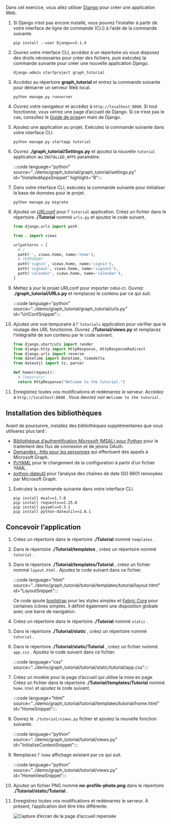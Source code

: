 <!-- markdownlint-disable MD002 MD041 -->

Dans cet exercice, vous allez utiliser [Django](https://www.djangoproject.com/) pour créer une application Web.

1. Si Django n’est pas encore installé, vous pouvez l’installer à partir de votre interface de ligne de commande (CLI) à l’aide de la commande suivante.

    ```Shell
    pip install --user Django==3.1.4
    ```

1. Ouvrez votre interface CLI, accédez à un répertoire où vous disposez des droits nécessaires pour créer des fichiers, puis exécutez la commande suivante pour créer une nouvelle application Django.

    ```Shell
    django-admin startproject graph_tutorial
    ```

1. Accédez au répertoire **graph_tutorial** et entrez la commande suivante pour démarrer un serveur Web local.

    ```Shell
    python manage.py runserver
    ```

1. Ouvrez votre navigateur et accédez à `http://localhost:8000`. Si tout fonctionne, vous verrez une page d’accueil de Django. Si ce n’est pas le cas, consultez le [Guide de prise](https://www.djangoproject.com/start/)en main de Django.

1. Ajoutez une application au projet. Exécutez la commande suivante dans votre interface CLI.

    ```Shell
    python manage.py startapp tutorial
    ```

1. Ouvrez **./graph_tutorial/Settings.py** et ajoutez la nouvelle `tutorial` application au `INSTALLED_APPS` paramètre.

    :::code language="python" source="../demo/graph_tutorial/graph_tutorial/settings.py" id="InstalledAppsSnippet" highlight="8":::

1. Dans votre interface CLI, exécutez la commande suivante pour initialiser la base de données pour le projet.

    ```Shell
    python manage.py migrate
    ```

1. Ajoutez un [URLconf](https://docs.djangoproject.com/en/3.0/topics/http/urls/) pour l' `tutorial` application. Créez un fichier dans le répertoire **./Tutorial** nommé `urls.py` et ajoutez le code suivant.

    ```python
    from django.urls import path

    from . import views

    urlpatterns = [
      # /
      path('', views.home, name='home'),
      # TEMPORARY
      path('signin', views.home, name='signin'),
      path('signout', views.home, name='signout'),
      path('calendar', views.home, name='calendar'),
    ]
    ```

1. Mettez à jour le projet URLconf pour importer celui-ci. Ouvrez **./graph_tutorial/URLs.py** et remplacez le contenu par ce qui suit.

    :::code language="python" source="../demo/graph_tutorial/graph_tutorial/urls.py" id="UrlConfSnippet":::

1. Ajoutez une vue temporaire à l' `tutorials` application pour vérifier que le routage des URL fonctionne. Ouvrez **./Tutorial/views.py** et remplacez l’intégralité de son contenu par le code suivant.

    ```python
    from django.shortcuts import render
    from django.http import HttpResponse, HttpResponseRedirect
    from django.urls import reverse
    from datetime import datetime, timedelta
    from dateutil import tz, parser

    def home(request):
      # Temporary!
      return HttpResponse("Welcome to the tutorial.")
    ```

1. Enregistrez toutes vos modifications et redémarrez le serveur. Accédez à `http://localhost:8000` . Vous devriez voir `Welcome to the tutorial.`

## <a name="install-libraries"></a>Installation des bibliothèques

Avant de poursuivre, installez des bibliothèques supplémentaires que vous utiliserez plus tard :

- [Bibliothèque d’authentification Microsoft (MSAL) pour Python](https://github.com/AzureAD/microsoft-authentication-library-for-python) pour le traitement des flux de connexion et de jetons OAuth.
- [Demandes : http pour les personnes](https://requests.readthedocs.io/en/master/) qui effectuent des appels à Microsoft Graph.
- [PyYAML](https://pyyaml.org/wiki/PyYAMLDocumentation) pour le chargement de la configuration à partir d’un fichier YAML.
- [python-dateutil](https://pypi.org/project/python-dateutil/) pour l’analyse des chaînes de date ISO 8601 renvoyées par Microsoft Graph.

1. Exécutez la commande suivante dans votre interface CLI.

    ```Shell
    pip install msal==1.7.0
    pip install requests==2.25.0
    pip install pyyaml==5.3.1
    pip install python-dateutil==2.8.1
    ```

## <a name="design-the-app"></a>Concevoir l’application

1. Créez un répertoire dans le répertoire **./Tutorial** nommé `templates` .

1. Dans le répertoire **./Tutorial/templates** , créez un répertoire nommé `tutorial` .

1. Dans le répertoire **./Tutorial/templates/Tutorial** , créez un fichier nommé `layout.html` . Ajoutez le code suivant dans ce fichier.

    :::code language="html" source="../demo/graph_tutorial/tutorial/templates/tutorial/layout.html" id="LayoutSnippet":::

    Ce code ajoute [bootstrap](http://getbootstrap.com/) pour les styles simples et [Fabric Core](https://developer.microsoft.com/fluentui#/get-started#fabric-core) pour certaines icônes simples. Il définit également une disposition globale avec une barre de navigation.

1. Créez un répertoire dans le répertoire **./Tutorial** nommé `static` .

1. Dans le répertoire **./Tutorial/static** , créez un répertoire nommé `tutorial` .

1. Dans le répertoire **./Tutorial/static/Tutorial** , créez un fichier nommé `app.css` . Ajoutez le code suivant dans ce fichier.

    :::code language="css" source="../demo/graph_tutorial/tutorial/static/tutorial/app.css":::

1. Créez un modèle pour la page d’accueil qui utilise la mise en page. Créez un fichier dans le répertoire **./Tutorial/templates/Tutorial** nommé `home.html` et ajoutez le code suivant.

    :::code language="html" source="../demo/graph_tutorial/tutorial/templates/tutorial/home.html" id="HomeSnippet":::

1. Ouvrez le `./tutorial/views.py` fichier et ajoutez la nouvelle fonction suivante.

    :::code language="python" source="../demo/graph_tutorial/tutorial/views.py" id="InitializeContextSnippet":::

1. Remplacez l' `home` affichage existant par ce qui suit.

    :::code language="python" source="../demo/graph_tutorial/tutorial/views.py" id="HomeViewSnippet":::

1. Ajoutez un fichier PNG nommé **no-profile-photo.png** dans le répertoire **./Tutorial/static/Tutorial** .

1. Enregistrez toutes vos modifications et redémarrez le serveur. À présent, l’application doit être très différente.

    ![Capture d’écran de la page d’accueil repensée](./images/create-app-01.png)
